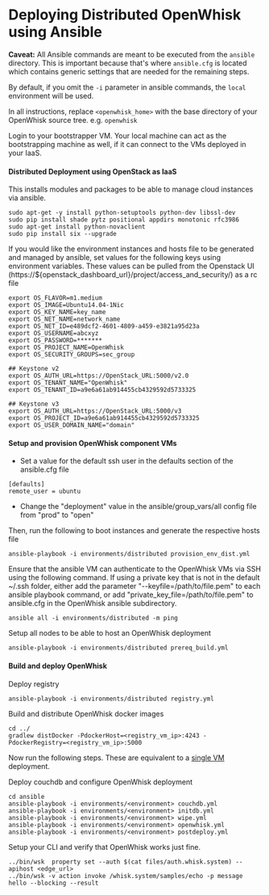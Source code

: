 Deploying Distributed OpenWhisk using Ansible
=========

**Caveat:** All Ansible commands are meant to be executed from the `ansible` directory.
This is important because that's where `ansible.cfg` is located which contains generic settings that are needed for the remaining steps.

By default, if you omit the `-i` parameter in ansible commands, the `local` environment will be used.

In all instructions, replace `<openwhisk_home>` with the base directory of your OpenWhisk source tree. e.g. `openwhisk`

Login to your bootstrapper VM. Your local machine can act as the bootstrapping machine as well, if it can connect to the VMs deployed in your IaaS.

#### Distributed Deployment using OpenStack as IaaS

This installs modules and packages to be able to manage cloud instances via ansible.

```
sudo apt-get -y install python-setuptools python-dev libssl-dev
sudo pip install shade pytz positional appdirs monotonic rfc3986
sudo apt-get install python-novaclient
sudo pip install six --upgrade
```
If you would like the environment instances and hosts file to be generated and managed by ansible, set values for the following keys using environment variables. These values can be pulled from the Openstack UI (https://${openstack_dashboard_url}/project/access_and_security/) as a rc file

```
export OS_FLAVOR=m1.medium
export OS_IMAGE=Ubuntu14.04-1Nic
export OS_KEY_NAME=key_name
export OS_NET_NAME=network_name
export OS_NET_ID=e489dcf2-4601-4809-a459-e3821a95d23a
export OS_USERNAME=abcxyz
export OS_PASSWORD=*******
export OS_PROJECT_NAME=OpenWhisk
export OS_SECURITY_GROUPS=sec_group

## Keystone v2
export OS_AUTH_URL=https://OpenStack_URL:5000/v2.0
export OS_TENANT_NAME="OpenWhisk"
export OS_TENANT_ID=a9e6a61ab914455cb4329592d5733325

## Keystone v3
export OS_AUTH_URL=https://OpenStack_URL:5000/v3
export OS_PROJECT_ID=a9e6a61ab914455cb4329592d5733325
export OS_USER_DOMAIN_NAME="domain"
```
#### Setup and provision OpenWhisk component VMs

- Set a value for the default ssh user in the defaults section of the ansible.cfg file
```
[defaults]
remote_user = ubuntu
```

- Change the "deployment" value in the ansible/group_vars/all config file from "prod" to "open"

Then, run the following to boot instances and generate the respective hosts file
```
ansible-playbook -i environments/distributed provision_env_dist.yml
```

Ensure that the ansible VM can authenticate to the OpenWhisk VMs via SSH using the following command. If using a private key that is not in the default ~/.ssh folder, either add the parameter "--keyfile=/path/to/file.pem" to each ansible playbook command, or add "private_key_file=/path/to/file.pem" to ansible.cfg in the OpenWhisk ansible subdirectory.

```
ansible all -i environments/distributed -m ping
```

Setup all nodes to be able to host an OpenWhisk deployment
```
ansible-playbook -i environments/distributed prereq_build.yml
```
#### Build and deploy OpenWhisk

Deploy registry
```
ansible-playbook -i environments/distributed registry.yml
```

Build and distribute OpenWhisk docker images
```
cd ../
gradlew distDocker -PdockerHost=<registry_vm_ip>:4243 -PdockerRegistry=<registry_vm_ip>:5000
```
Now run the following steps. These are equivalent to a [single VM](README.md) deployment. 

Deploy couchdb and configure OpenWhisk deployment
```
cd ansible
ansible-playbook -i environments/<environment> couchdb.yml
ansible-playbook -i environments/<environment> initdb.yml
ansible-playbook -i environments/<environment> wipe.yml
ansible-playbook -i environments/<environment> openwhisk.yml
ansible-playbook -i environments/<environment> postdeploy.yml
```
Setup your CLI and verify that OpenWhisk works just fine.
```
../bin/wsk  property set --auth $(cat files/auth.whisk.system) --apihost <edge_url>
../bin/wsk -v action invoke /whisk.system/samples/echo -p message hello --blocking --result
```
